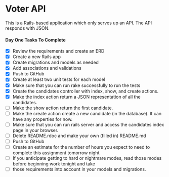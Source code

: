 # Voter API

This is a Rails-based application which only serves up an API. The API responds with JSON.


#### Day One Tasks To Complete

- [x] Review the requirements and create an ERD
- [x] Create a new Rails app
- [x] Create migrations and models as needed
- [x] Add associations and validations
- [x] Push to GitHub
- [x] Create at least two unit tests for each model
- [x] Make sure that you can run rake successfully to run the tests
- [x] Create the candidates controller with index, show, and create actions.
- [x] Make the index action return a JSON representation of all the candidates.
- [ ] Make the show action return the first candidate.
- [ ] Make the create action create a new candidate (in the database). It can have any properties for now.
- [ ] Make sure that you can run rails server and access the candidates index page in your browser.
- [ ] Delete README.rdoc and make your own (filled in) README.md
- [ ] Push to GitHub
- [ ] Create an estimate for the number of hours you expect to need to complete this assignment tomorrow night
- [ ] If you anticipate getting to hard or nightmare modes, read those modes before beginning work tonight and take
- [ ] those requirements into account in your models and migrations.
